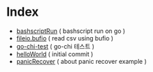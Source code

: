 # Index
- [bashscriptRun](./src/bashscriptRun/) ( bashscript run on go )
- [fileio.bufio](./src/fileio.bufio/) ( read csv using bufio )
- [go-chi-test](./src/go-chi-test/) ( go-chi 테스트 )
- [helloWorld](./src/helloWorld/) ( initial commit )
- [panicRecover](./src/panicRecover/) ( about panic recover example )